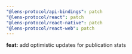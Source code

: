 ```yaml
---
"@lens-protocol/api-bindings": patch
"@lens-protocol/react": patch
"@lens-protocol/react-native": patch
"@lens-protocol/react-web": patch
---
```


**feat:** add optimistic updates for publication stats
